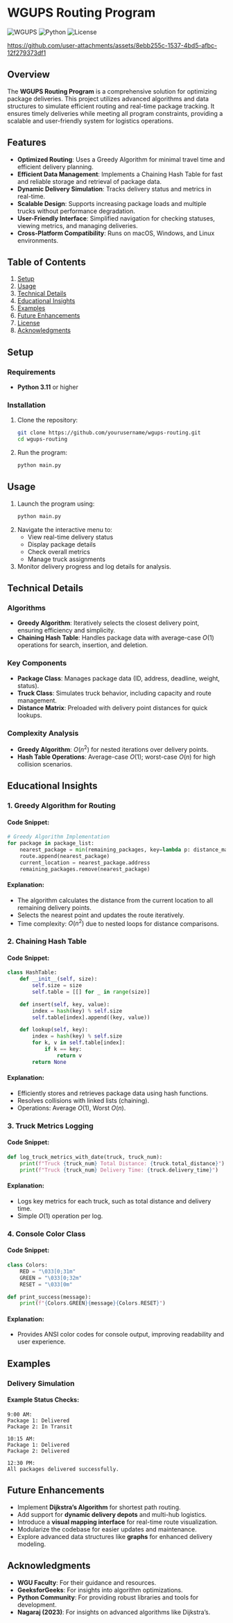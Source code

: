 # WGUPS Routing Program

![WGUPS](https://img.shields.io/badge/WGUPS-Routing-blueviolet) ![Python](https://img.shields.io/badge/Python-3.11-blue) ![License](https://img.shields.io/badge/License-MIT-green)


https://github.com/user-attachments/assets/8ebb255c-1537-4bd5-afbc-12f279373df1


## Overview
The **WGUPS Routing Program** is a comprehensive solution for optimizing package deliveries. This project utilizes advanced algorithms and data structures to simulate efficient routing and real-time package tracking. It ensures timely deliveries while meeting all program constraints, providing a scalable and user-friendly system for logistics operations.



## Features
- **Optimized Routing**: Uses a Greedy Algorithm for minimal travel time and efficient delivery planning.
- **Efficient Data Management**: Implements a Chaining Hash Table for fast and reliable storage and retrieval of package data.
- **Dynamic Delivery Simulation**: Tracks delivery status and metrics in real-time.
- **Scalable Design**: Supports increasing package loads and multiple trucks without performance degradation.
- **User-Friendly Interface**: Simplified navigation for checking statuses, viewing metrics, and managing deliveries.
- **Cross-Platform Compatibility**: Runs on macOS, Windows, and Linux environments.



## Table of Contents
1. [Setup](#setup)
2. [Usage](#usage)
3. [Technical Details](#technical-details)
4. [Educational Insights](#educational-insights)
5. [Examples](#examples)
6. [Future Enhancements](#future-enhancements)
7. [License](#license)
8. [Acknowledgments](#acknowledgments)



## Setup
### Requirements
- **Python 3.11** or higher

### Installation
1. Clone the repository:
    ```bash
    git clone https://github.com/yourusername/wgups-routing.git
    cd wgups-routing
    ```
2. Run the program:
    ```bash
    python main.py
    ```



## Usage
1. Launch the program using:
    ```bash
    python main.py
    ```
2. Navigate the interactive menu to:
    - View real-time delivery status
    - Display package details
    - Check overall metrics
    - Manage truck assignments
3. Monitor delivery progress and log details for analysis.



## Technical Details
### Algorithms
- **Greedy Algorithm**: Iteratively selects the closest delivery point, ensuring efficiency and simplicity.
- **Chaining Hash Table**: Handles package data with average-case $O(1)$ operations for search, insertion, and deletion.

### Key Components
- **Package Class**: Manages package data (ID, address, deadline, weight, status).
- **Truck Class**: Simulates truck behavior, including capacity and route management.
- **Distance Matrix**: Preloaded with delivery point distances for quick lookups.

### Complexity Analysis
- **Greedy Algorithm**: $O(n^2)$ for nested iterations over delivery points.
- **Hash Table Operations**: Average-case $O(1)$; worst-case $O(n)$ for high collision scenarios.



## Educational Insights
### 1. Greedy Algorithm for Routing
#### Code Snippet:
```python
# Greedy Algorithm Implementation
for package in package_list:
    nearest_package = min(remaining_packages, key=lambda p: distance_matrix[current_location][p.address])
    route.append(nearest_package)
    current_location = nearest_package.address
    remaining_packages.remove(nearest_package)
```
#### Explanation:
- The algorithm calculates the distance from the current location to all remaining delivery points.
- Selects the nearest point and updates the route iteratively.
- Time complexity: $O(n^2)$ due to nested loops for distance comparisons.

### 2. Chaining Hash Table
#### Code Snippet:
```python
class HashTable:
    def __init__(self, size):
        self.size = size
        self.table = [[] for _ in range(size)]

    def insert(self, key, value):
        index = hash(key) % self.size
        self.table[index].append((key, value))

    def lookup(self, key):
        index = hash(key) % self.size
        for k, v in self.table[index]:
            if k == key:
                return v
        return None
```
#### Explanation:
- Efficiently stores and retrieves package data using hash functions.
- Resolves collisions with linked lists (chaining).
- Operations: Average $O(1)$, Worst $O(n)$.

### 3. Truck Metrics Logging
#### Code Snippet:
```python
def log_truck_metrics_with_date(truck, truck_num):
    print(f"Truck {truck_num} Total Distance: {truck.total_distance}")
    print(f"Truck {truck_num} Delivery Time: {truck.delivery_time}")
```
#### Explanation:
- Logs key metrics for each truck, such as total distance and delivery time.
- Simple $O(1)$ operation per log.

### 4. Console Color Class
#### Code Snippet:
```python
class Colors:
    RED = "\033[0;31m"
    GREEN = "\033[0;32m"
    RESET = "\033[0m"

def print_success(message):
    print(f"{Colors.GREEN}{message}{Colors.RESET}")
```
#### Explanation:
- Provides ANSI color codes for console output, improving readability and user experience.



## Examples
### Delivery Simulation
#### Example Status Checks:
```plaintext
9:00 AM:
Package 1: Delivered
Package 2: In Transit

10:15 AM:
Package 1: Delivered
Package 2: Delivered

12:30 PM:
All packages delivered successfully.
```




## Future Enhancements
- Implement **Dijkstra’s Algorithm** for shortest path routing.
- Add support for **dynamic delivery depots** and multi-hub logistics.
- Introduce a **visual mapping interface** for real-time route visualization.
- Modularize the codebase for easier updates and maintenance.
- Explore advanced data structures like **graphs** for enhanced delivery modeling.



## Acknowledgments
- **WGU Faculty**: For their guidance and resources.
- **GeeksforGeeks**: For insights into algorithm optimizations.
- **Python Community**: For providing robust libraries and tools for development.
- **Nagaraj (2023)**: For insights on advanced algorithms like Dijkstra’s.

